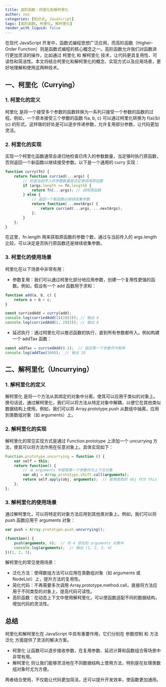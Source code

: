 ```yaml
---
title: 高阶函数：柯里化和解柯里化
author: zeo
categories: [知识点, JavaScript]
tags: [高阶函数, 柯里化, 解柯里化]
render_with_liquid: false
---
```


在现代 JavaScript 开发中，函数式编程思想广泛应用，而高阶函数（Higher-Order Function）则是函数式编程的核心概念之一。高阶函数允许我们对函数进行更加灵活的操作，比如通过 柯里化 和 解柯里化 技术，让代码更具复用性、可读性和简洁性。本文将结合柯里化和解柯里化的概念、实现方式以及应用场景，更好地理解和使用这两种技术。

## 一、柯里化（Currying）

### 1. 柯里化的定义

柯里化 是将一个接受多个参数的函数转换为一系列只接受一个参数的函数的过程。例如，一个原本接受三个参数的函数 f(a, b, c) 可以通过柯里化转换为 f(a)(b)(c) 的形式。这样做的好处是可以逐步传递参数，允许复用部分参数，让代码更加灵活。

### 2. 柯里化的实现

实现一个柯里化函数通常会递归地检查已传入的参数数量，当足够时执行原函数，否则返回一个新函数以继续接受参数。以下是一个通用的 curry 实现：
```js
function curry(fn) {
    return function curried(...args) {
        // 检查当前传入的参数数量是否足够调用原函数
        if (args.length >= fn.length) {
            return fn(...args); // 调用原函数
        } else {
            // 返回一个新函数以继续收集参数
            return function(...nextArgs) {
                return curried(...args, ...nextArgs);
            };
        }
    };
}
```
在这里，fn.length 用来获取原函数的参数个数，通过与当前传入的 args.length 比较，可以决定是否执行原函数还是继续收集参数。

### 3. 柯里化的使用场景

柯里化在以下场景中非常有用：

- 参数复用：我们可以通过柯里化部分地应用参数，创建一个复用性更强的函数。例如，假设有一个 add 函数用于求和：
```js
function add(a, b, c) {
    return a + b + c;
}

const curriedAdd = curry(add);
console.log(curriedAdd(1)(2)(3)); // 输出 6
console.log(curriedAdd(1, 2)(3)); // 输出 6
```

- 延迟执行：通过柯里化可以推迟函数的执行，直到所有参数都传入。例如构建一个 addTax 函数：
```js
const addTax = curriedAdd(0.1);  // 固定第一个参数作为税率
console.log(addTax(100));  // 输出 10
```


## 二、解柯里化（Uncurrying）

### 1. 解柯里化的定义

解柯里化 是将一个方法从其绑定的对象中分离，使其可以应用于类似的对象上。换句话说，通过解柯里化，我们可以将方法从特定对象中解耦，以便它在其他类似数据结构上使用。例如，我们可以将 Array.prototype.push 从数组中抽离，应用到类数组对象（如 arguments）上。

### 2. 解柯里化的实现

解柯里化的常见实现方式是通过 Function.prototype 上添加一个 uncurrying 方法，使其可以将方法作用在任意对象上。具体实现如下：
```js
Function.prototype.uncurrying = function () {
    var self = this;
    return function() {
        // 从 arguments 中提取第一个参数作为上下文对象
        var obj = Array.prototype.shift.call(arguments);
        return self.apply(obj, arguments);  // 使用提取的 obj 作为 this
    };
};
```
### 3. 解柯里化的使用场景

通过解柯里化，可以将特定的对象方法应用到其他类对象上。例如，我们可以将 push 函数应用于 arguments 对象：
```js
var push = Array.prototype.push.uncurrying();

(function() {
    push(arguments, 4);  // 将 4 添加到 arguments 对象中
    console.log(arguments);  // 输出 [1, 2, 3, 4]
})(1, 2, 3);
```
解柯里化的常见使用场景：

- 泛化方法：使得数组方法可以应用在类数组对象（如 arguments 或 NodeList）上，提升方法的复用性。
- 简化代码：不再需要多次调用 Array.prototype.method.call，直接将方法应用于不同类型的对象上，提高代码可读性。
- 高阶函数：在动态上下文中使用解柯里化，可以使函数适配不同的数据结构，增加代码的灵活性。

## 总结

柯里化和解柯里化在 JavaScript 中具有重要作用，它们分别在 参数控制 和 方法泛化 方面提供了灵活的解决方案。

- 柯里化 让函数可以逐步接收参数，在复用参数、延迟计算和函数组合等场景中非常有用。
- 解柯里化 则让我们能够灵活地在不同数据结构上使用方法，特别是在处理类数组对象时尤为方便。

两者结合使用，不仅能让代码更加简洁，还可以提升开发效率，使函数更加通用。